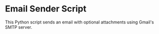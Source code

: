 # Email Sender Script

This Python script sends an email with optional attachments using Gmail's SMTP server.